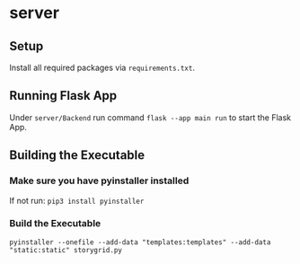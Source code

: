 # server
## Setup
Install all required packages via `requirements.txt`.

## Running Flask App
Under `server/Backend` run command `flask --app main run` to start the Flask App.

## Building the Executable

### Make sure you have pyinstaller installed
If not run: `pip3 install pyinstaller`

### Build the Executable
`pyinstaller --onefile --add-data "templates:templates" --add-data "static:static" storygrid.py`

